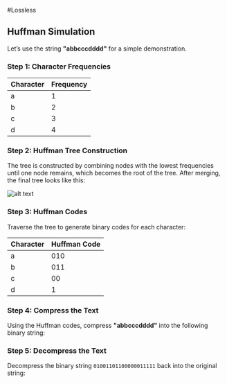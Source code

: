#Lossless

## Huffman Simulation

Let’s use the string **"abbcccdddd"** for a simple demonstration.

### Step 1: Character Frequencies

| Character | Frequency |
|-----------|-----------|
| a         | 1         |
| b         | 2         |
| c         | 3         |
| d         | 4         |

### Step 2: Huffman Tree Construction

The tree is constructed by combining nodes with the lowest frequencies until one node remains, which becomes the root of the tree. After merging, the final tree looks like this:

![alt text]([https://i.ibb.co/1v1Rhg2/Screen-Shot-2024-09-28-at-12-53-01-AM.png])

### Step 3: Huffman Codes

Traverse the tree to generate binary codes for each character:

| Character | Huffman Code |
|-----------|--------------|
| a         | 010          |
| b         | 011          |
| c         | 00           |
| d         | 1            |

### Step 4: Compress the Text

Using the Huffman codes, compress **"abbcccdddd"** into the following binary string:


### Step 5: Decompress the Text

Decompress the binary string `01001101100000011111` back into the original string:

